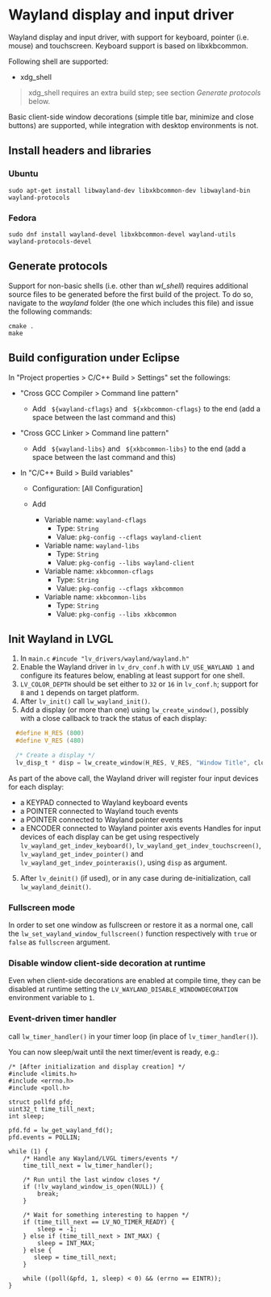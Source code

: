 # Wayland display and input driver

Wayland display and input driver, with support for keyboard, pointer (i.e. mouse) and touchscreen.
Keyboard support is based on libxkbcommon.

Following shell are supported:

* xdg_shell

> xdg_shell requires an extra build step; see section _Generate protocols_ below.


Basic client-side window decorations (simple title bar, minimize and close buttons)
are supported, while integration with desktop environments is not.


## Install headers and libraries

### Ubuntu

```
sudo apt-get install libwayland-dev libxkbcommon-dev libwayland-bin wayland-protocols
```

### Fedora

```
sudo dnf install wayland-devel libxkbcommon-devel wayland-utils wayland-protocols-devel
```


## Generate protocols

Support for non-basic shells (i.e. other than _wl_shell_) requires additional
source files to be generated before the first build of the project. To do so,
navigate to the _wayland_ folder (the one which includes this file) and issue
the following commands:

```
cmake .
make
```


## Build configuration under Eclipse

In "Project properties > C/C++ Build > Settings" set the followings:

- "Cross GCC Compiler > Command line pattern"
  - Add ` ${wayland-cflags}` and ` ${xkbcommon-cflags}` to the end (add a space between the last command and this)


- "Cross GCC Linker > Command line pattern"
  - Add ` ${wayland-libs}` and ` ${xkbcommon-libs}`  to the end (add a space between the last command and this)


- In "C/C++ Build > Build variables"
  - Configuration: [All Configuration]

  - Add
    - Variable name: `wayland-cflags`
      - Type: `String`
      - Value: `pkg-config --cflags wayland-client`
    - Variable name: `wayland-libs`
      - Type: `String`
      - Value: `pkg-config --libs wayland-client`
    - Variable name: `xkbcommon-cflags`
      - Type: `String`
      - Value: `pkg-config --cflags xkbcommon`
    - Variable name: `xkbcommon-libs`
      - Type: `String`
      - Value: `pkg-config --libs xkbcommon`


## Init Wayland in LVGL

1. In `main.c` `#incude "lv_drivers/wayland/wayland.h"`
2. Enable the Wayland driver in `lv_drv_conf.h` with `LV_USE_WAYLAND 1` and
   configure its features below, enabling at least support for one shell.
3. `LV_COLOR_DEPTH` should be set either to `32` or `16` in `lv_conf.h`;
   support for `8` and `1` depends on target platform.
4. After `lv_init()` call `lw_wayland_init()`.
5. Add a display (or more than one) using `lw_create_window()`,
   possibly with a close callback to track the status of each display:
```c
  #define H_RES (800)
  #define V_RES (480)

  /* Create a display */
  lv_disp_t * disp = lw_create_window(H_RES, V_RES, "Window Title", close_cb);
```
  As part of the above call, the Wayland driver will register four input devices
  for each display:
  - a KEYPAD connected to Wayland keyboard events
  - a POINTER connected to Wayland touch events
  - a POINTER connected to Wayland pointer events
  - a ENCODER connected to Wayland pointer axis events
  Handles for input devices of each display can be get using respectively
  `lv_wayland_get_indev_keyboard()`, `lv_wayland_get_indev_touchscreen()`,
  `lv_wayland_get_indev_pointer()` and `lv_wayland_get_indev_pointeraxis()`, using
  `disp` as argument.
5. After `lv_deinit()` (if used), or in any case during de-initialization, call
  `lw_wayland_deinit()`.

### Fullscreen mode

In order to set one window as fullscreen or restore it as a normal one,
call the `lw_set_wayland_window_fullscreen()` function respectively with `true`
or `false` as `fullscreen` argument.

### Disable window client-side decoration at runtime

Even when client-side decorations are enabled at compile time, they can be
disabled at runtime setting the `LV_WAYLAND_DISABLE_WINDOWDECORATION`
environment variable to `1`.

### Event-driven timer handler

call `lw_timer_handler()`
in your timer loop (in place of `lv_timer_handler()`).

You can now sleep/wait until the next timer/event is ready, e.g.:
```
/* [After initialization and display creation] */
#include <limits.h>
#include <errno.h>
#include <poll.h>

struct pollfd pfd;
uint32_t time_till_next;
int sleep;

pfd.fd = lw_get_wayland_fd();
pfd.events = POLLIN;

while (1) {
    /* Handle any Wayland/LVGL timers/events */
    time_till_next = lw_timer_handler();

    /* Run until the last window closes */
    if (!lv_wayland_window_is_open(NULL)) {
        break;
    }

    /* Wait for something interesting to happen */
    if (time_till_next == LV_NO_TIMER_READY) {
        sleep = -1;
    } else if (time_till_next > INT_MAX) {
        sleep = INT_MAX;
    } else {
       sleep = time_till_next;
    }

    while ((poll(&pfd, 1, sleep) < 0) && (errno == EINTR));
}
```
